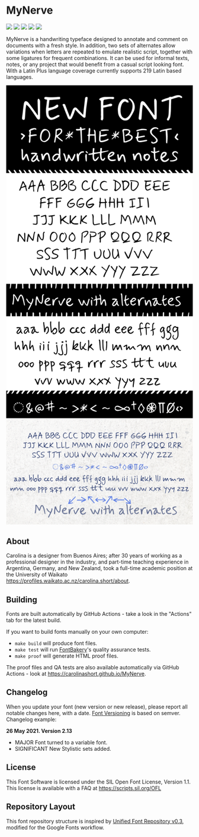 # MyNerve

[![][Fontbakery]](https://carolinashort.github.io/MyNerve/fontbakery/fontbakery-report.html)
[![][Universal]](https://carolinashort.github.io/MyNerve/fontbakery/fontbakery-report.html)
[![][GF Profile]](https://carolinashort.github.io/MyNerve/fontbakery/fontbakery-report.html)
[![][Outline Correctness]](https://carolinashort.github.io/MyNerve/fontbakery/fontbakery-report.html)
[![][Shaping]](https://carolinashort.github.io/MyNerve/fontbakery/fontbakery-report.html)

[Fontbakery]: https://img.shields.io/endpoint?url=https%3A%2F%2Fraw.githubusercontent.com%2Fcarolinashort%2FMyNerve%2Fgh-pages%2Fbadges%2Foverall.json
[GF Profile]: https://img.shields.io/endpoint?url=https%3A%2F%2Fraw.githubusercontent.com%2Fcarolinashort%2FMyNerve%2Fgh-pages%2Fbadges%2FGoogleFonts.json
[Outline Correctness]: https://img.shields.io/endpoint?url=https%3A%2F%2Fraw.githubusercontent.com%2Fcarolinashort%2FMyNerve%2Fgh-pages%2Fbadges%2FOutlineCorrectnessChecks.json
[Shaping]: https://img.shields.io/endpoint?url=https%3A%2F%2Fraw.githubusercontent.com%2Fcarolinashort%2FMyNerve%2Fgh-pages%2Fbadges%2FShapingChecks.json
[Universal]: https://img.shields.io/endpoint?url=https%3A%2F%2Fraw.githubusercontent.com%2Fcarolinashort%2FMyNerve%2Fgh-pages%2Fbadges%2FUniversal.json

MyNerve is a handwriting typeface designed to annotate and comment on documents with a fresh style. In addition, two sets of alternates allow variations when letters are repeated to emulate realistic script, together with some ligatures for frequent combinations. It can be used for informal texts, notes, or any project that would benefit from a casual script looking font. With a Latin Plus language coverage currently supports 219 Latin based languages.

![Sample Image](documentation/image1.png)
![Sample Image](documentation/MyNerve-all.png)

## About

Carolina is a designer from Buenos Aires; after 30 years of working as a professional designer in the industry, and part-time teaching experience in Argentina, Germany, and New Zealand, took a full-time academic position at the University of Waikato <https://profiles.waikato.ac.nz/carolina.short/about>.

## Building

Fonts are built automatically by GitHub Actions - take a look in the "Actions" tab for the latest build.

If you want to build fonts manually on your own computer:

* `make build` will produce font files.
* `make test` will run [FontBakery](https://github.com/googlefonts/fontbakery)'s quality assurance tests.
* `make proof` will generate HTML proof files.

The proof files and QA tests are also available automatically via GitHub Actions - look at https://carolinashort.github.io/MyNerve.

## Changelog

When you update your font (new version or new release), please report all notable changes here, with a date.
[Font Versioning](https://github.com/googlefonts/gf-docs/tree/main/Spec#font-versioning) is based on semver. 
Changelog example:

**26 May 2021. Version 2.13**
- MAJOR Font turned to a variable font.
- SIGNIFICANT New Stylistic sets added.

## License

This Font Software is licensed under the SIL Open Font License, Version 1.1.
This license is available with a FAQ at
https://scripts.sil.org/OFL

## Repository Layout

This font repository structure is inspired by [Unified Font Repository v0.3](https://github.com/unified-font-repository/Unified-Font-Repository), modified for the Google Fonts workflow.
